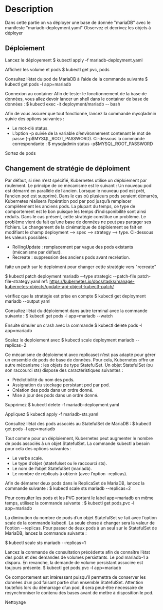 # Description
Dans cette partie on va déployer une base de donnée "mariaDB" avec le manifeste "mariadb-deployment.yaml"
Observez et decrivez les objets à déployer
## Déploiement
Lancez le déployement
$ kubectl apply -f mariadb-deployment.yaml

Affichez les volume et pods
$ kubectl get pvc, pods

Consultez l’état du pod de MariaDB à l’aide de la commande suivante
$ kubectl get pods -l app=mariadb

Connexion au container
Afin de tester le fonctionnement de la base de données, vous allez devoir lancer un shell dans le container de base de données :
$ kubectl exec -it deployment/mariadb -- bash

Afin de vous assurer que tout fonctionne, lancez la commande mysqladmin suivie des options suivantes :
- Le mot-clé status.
- L’option -p suivie de la variable d’environnement contenant le mot de passe (-p$MYSQL_ROOT_PASSWORD).
Ci-dessous la commande correspondante :
$ mysqladmin status -p$MYSQL_ROOT_PASSWORD

Sortez de pods

## Changement de stratégie de déploiment
Par défaut, si rien n’est spécifié, Kubernetes utilise un déploiement par roulement. Le principe de ce mécanisme est le suivant :
Un nouveau pod est démarré en parallèle de l’ancien.
Lorsque le nouveau pod est prêt, l’ancien pod est supprimé.
Dans le cas où plusieurs pods seraient démarrés, Kubernetes réalisera l’opération pod par pod jusqu’à remplacer complètement les anciens pods.
La plupart du temps, ce type de comportement est le bon puisque les temps d’indisponibilité sont ainsi réduits. Dans le cas présent, cette stratégie constitue un problème.
Le problème vient du fait qu’une base de données ne peut pas partager ses fichiers.
Le changement de la cinématique de déploiement se fait en modifiant le champ deployment --> spec --> strategy --> type.
Ci-dessous les valeurs possibles :
- RollingUpdate : remplacement par vague des pods existants (mécanisme par défaut).
- Recreate : suppression des anciens pods avant recréation.

faite un path sur le deploiment pour changer cette stratégie vers "recreate"

$ kubectl patch deployment mariadb --type strategic --patch-file patch-file-strategy.yaml
ref: https://kubernetes.io/docs/tasks/manage-kubernetes-objects/update-api-object-kubectl-patch/

vérifiez que la stratégie est prise en compte
$ kubectl get deployment mariadb --output yaml

Consultez l’état du déploiement dans autre terminal avec la commande suivante :
$ kubectl get pods -l app=mariadb --watch

Ensuite simuler un crash avec la commande
$ kubectl delete pods -l app=mariadb

Scalez le deploiement avec 
$ kubectl scale deployment mariadb --replicas=2

Ce mécanisme de déploiement avec replicaset n’est pas adapté pour gérer un ensemble de pods de base de données. Pour cela, Kubernetes offre un autre mécanisme : les objets de type StatefulSet.
Un objet StatefulSet (ou son raccourci sts) dispose des caractéristiques suivantes :
- Prédictibilité du nom des pods.
- Assignation du stockage persistant pod par pod.
- Création des pods dans un ordre donné.
- Mise à jour des pods dans un ordre donné.

Supprimez 
$ kubectl delete -f mariadb-deployment.yaml

Appliquez
$ kubectl apply -f  mariadb-sts.yaml

Consultez l’état des pods associés au StatefulSet de MariaDB :
$ kubectl get pods -l app=mariadb

Tout comme pour un déploiement, Kubernetes peut augmenter le nombre de pods associés à un objet StatefulSet.
La commande kubectl a besoin pour cela des options suivantes :
- Le verbe scale.
- Le type d’objet (statefulset ou le raccourci sts).
- Le nom de l’objet StatefulSet (mariadb).
- Le nombre de réplicats à obtenir (avec l’option -replicas).

 Afin de démarrer deux pods dans le ReplicaSet de MariaDB, lancez la commande suivante :
$ kubectl scale sts mariadb --replicas=2

Pour consulter les pods et les PVC portant le label app=mariadb en même temps, utilisez la commande suivante :
$ kubectl get pods,pvc -l app=mariadb

La diminution du nombre de pods d’un objet StatefulSet se fait avec l’option scale de la commande kubectl. La seule chose à changer sera la valeur de l’option --replicas.
Pour passer de deux pods à un seul sur le StatefulSet de MariaDB, lancez la commande suivante :

$ kubectl scale sts mariadb --replicas=1

Lancez la commande de consultation précédente afin de connaître l’état des pods et des demandes de volumes persistants.
Le pod mariadb-1 a disparu. En revanche, la demande de volume persistant associée est toujours présente.
$ kubectl get pods,pvc -l app=mariadb

Ce comportement est intéressant puisqu’il permettra de conserver les données d’un pod faisant partie d’un ensemble StatefulSet.
Attention toutefois lors du démarrage d’un pod, il sera peut-être nécessaire de resynchroniser le contenu des bases avant de mettre à disposition le pod.

Nettoyage
